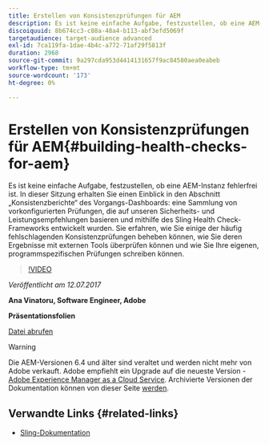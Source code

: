 ```yaml
---
title: Erstellen von Konsistenzprüfungen für AEM
description: Es ist keine einfache Aufgabe, festzustellen, ob eine AEM-Instanz fehlerfrei ist. In dieser Sitzung erhalten Sie einen Einblick in den Abschnitt „Konsistenzberichte“ des Vorgangs-Dashboards.
discoiquuid: 8b674cc3-c88a-48a4-b113-abf3efd5069f
targetaudience: target-audience advanced
exl-id: 7ca119fa-1dae-4b4c-a772-71af29f5813f
duration: 2968
source-git-commit: 9a297cda953d4414131657f9ac84580aea0eabeb
workflow-type: tm+mt
source-wordcount: '173'
ht-degree: 0%

---
```


# Erstellen von Konsistenzprüfungen für AEM{#building-health-checks-for-aem}

Es ist keine einfache Aufgabe, festzustellen, ob eine AEM-Instanz fehlerfrei ist. In dieser Sitzung erhalten Sie einen Einblick in den Abschnitt „Konsistenzberichte“ des Vorgangs-Dashboards: eine Sammlung von vorkonfigurierten Prüfungen, die auf unseren Sicherheits- und Leistungsempfehlungen basieren und mithilfe des Sling Health Check-Frameworks entwickelt wurden. Sie erfahren, wie Sie einige der häufig fehlschlagenden Konsistenzprüfungen beheben können, wie Sie deren Ergebnisse mit externen Tools überprüfen können und wie Sie Ihre eigenen, programmspezifischen Prüfungen schreiben können.

>[!VIDEO](https://video.tv.adobe.com/v/19026/?quality=9)

*Veröffentlicht am 12.07.2017*

**Ana Vinatoru, Software Engineer, Adobe**

**Präsentationsfolien**

[Datei abrufen](assets/aem-gems-health-checks-for-aem.pdf)

>[!WARNING]
>
>Die AEM-Versionen 6.4 und älter sind veraltet und werden nicht mehr von Adobe verkauft.  Adobe empfiehlt ein Upgrade auf die neueste Version - [Adobe Experience Manager as a Cloud Service](https://experienceleague.adobe.com/docs/experience-manager-cloud-service.html?lang=de).  Archivierte Versionen der Dokumentation können von dieser Seite [ werden](https://experienceleague.adobe.com/docs/experience-manager-release-information/aem-release-updates/previous-updates/aem-previous-versions.html?lang=de).

## Verwandte Links {#related-links}

* [Sling-Dokumentation](https://sling.apache.org/documentation/bundles/sling-health-check-tool.html)
